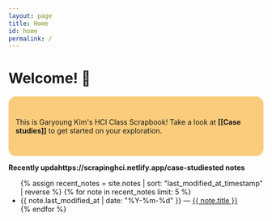 ```yaml
---
layout: page
title: Home
id: home
permalink: /
---
```


# Welcome! 🌱

<p style="padding: 3em 1em; background: #f79d0082; border-radius: 15px;">
  This is Garyoung Kim's HCI Class Scrapbook!
  Take a look at <span style="font-weight: bold">[[Case studies]]</span> to get started on your exploration.
</p>

<strong>Recently updahttps://scrapinghci.netlify.app/case-studiested notes</strong>

<ul>
  {% assign recent_notes = site.notes | sort: "last_modified_at_timestamp" | reverse %}
  {% for note in recent_notes limit: 5 %}
    <li>
      {{ note.last_modified_at | date: "%Y-%m-%d" }} — <a class="internal-link" href="{{ note.url }}">{{ note.title }}</a>
    </li>
  {% endfor %}
</ul>

<style>
  .wrapper {
    max-width: 46em;
  }
</style>
